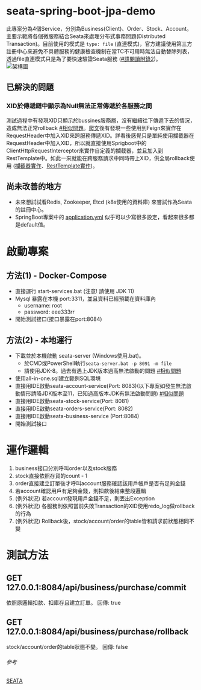 # seata-spring-boot-jpa-demo
此專案分為4個Service，分別為Business(Client)、Order、Stock、Account。主要示範將各個微服務結合Seata來處理分布式事務問題(Distributed Transaction)。目前使用的模式是 ```type: file``` (直連模式)，官方建議使用第三方註冊中心來避免不具體服務的健康檢查機制在當TC不可用時無法自動替除列表，透過file直連模式只是為了要快速驗證Seata服務 ([#請閱讀附錄2](https://seata.io/zh-cn/docs/user/configurations.html))。  
![架構圖](https://user-images.githubusercontent.com/68344696/145942191-7a2d469f-94c8-4cd2-8c7e-46ad75683636.png)

## 已解決的問題
### XID於傳遞鏈中顯示為Null無法正常傳遞於各服務之間
測試過程中有發現XID只顯示於bussines服務層，沒有繼續往下傳遞下去的情況，造成無法正常rollback [#相似問題](https://github.com/seata/seata-samples/issues/106)。[爬文](https://blog.csdn.net/qq_31189355/article/details/119186140?ops_request_misc=%257B%2522request%255Fid%2522%253A%2522164568248916780271978902%2522%252C%2522scm%2522%253A%252220140713.130102334.pc%255Fall.%2522%257D&request_id=164568248916780271978902&biz_id=0&utm_medium=distribute.pc_search_result.none-task-blog-2~all~first_rank_ecpm_v1~rank_v31_ecpm-6-119186140.pc_search_result_control_group&utm_term=xid+null)後有發現一些使用到Feign來實作在RequestHeader中加入XID來跨服務傳遞XID。詳看後感覺只是單純使用攔截器在RequestHeader中加入XID，所以就直接使用Sprigboot中的ClientHttpRequestInterceptor來實作自定義的攔截器，並且加入到RestTemplate中。如此一來就能在跨服務請求中同時帶上XID，供全局rollback使用 ([攔截器實作](https://github.com/Raaaaaaaay86/seata-spring-boot-jpa-demo/blob/master/seata-business-service/src/main/java/com/example/seatabusinessservice/config/XidRequestInterceptor.java)、[RestTemplate實作](https://github.com/Raaaaaaaay86/seata-spring-boot-jpa-demo/blob/master/seata-business-service/src/main/java/com/example/seatabusinessservice/config/RestTemplateConfig.java))。

## 尚未改善的地方
- 未來想試試看Redis, Zookeeper, Etcd (k8s使用的資料庫) 來嘗試作為Seata的註冊中心。
- SpringBoot專案中的 [application.yml](https://github.com/Raaaaaaaay86/seata-spring-boot-jpa-demo/blob/master/seata-account-service/src/main/resources/application.yml) 似乎可以少寫很多設定，看起來很多都是default值。

# 啟動專案
## 方法(1) - Docker-Compose
- 直接運行 start-services.bat (注意! 請使用 JDK 11)
- Mysql 暴露在本機 port:3311，並且資料已經預載在資料庫內
  - username: root
  - password: eee333rr
- 開始測試接口(接口暴露在port:8084)
## 方法(2) - 本地運行
- 下載並於本機啟動 seata-server (Windows使用.bat)。
  - 於CMD或PowerShell執行```seata-server.bat -p 8091 -m file```
  - 請使用JDK-8。過去有遇上JDK版本過高無法啟動的問題 [#相似問題](https://www.cxyzjd.com/article/weixin_48232225/109351472)
- 使用all-in-one.sql建立範例SQL環境
- 直接用IDE啟動seata-account-service(Port: 8083)(以下專案如發生無法啟動情形請降JDK版本至11，已知過高版本JDK有無法啟動問題) [#相似問題](https://www.itread01.com/content/1544500812.html)
- 直接用IDE啟動seata-stock-service(Port: 8081)
- 直接用IDE啟動seata-orders-service(Port: 8082)
- 直接用IDE啟動seata-business-service (Port:8084)
- 開始測試接口

# 運作邏輯
1. business接口分別呼叫order以及stock服務
2. stock直接依照存貨的count - 1
3. order直接建立訂單後才呼叫account服務確認該用戶帳戶是否有足夠金錢
4. 若account確認用戶有足夠金錢，則扣款後結束整段邏輯
5. (例外狀況) 若account發現用戶金錢不足，則丟出Exception
6. (例外狀況) 各服務則依照當前失敗Transaction的XID使用redo_log做rollback的行為
7. (例外狀況) Rollback後，stock/account/order的table皆和請求前狀態相同不變

# 測試方法

## GET 127.0.0.1:8084/api/business/purchase/commit
依照原邏輯扣款、扣庫存且建立訂單。
回傳: true

## GET 127.0.0.1:8084/api/business/purchase/rollback
stock/account/order的table狀態不變。
回傳: false

###### 參考
[SEATA](https://seata.io/zh-cn/index.html)
